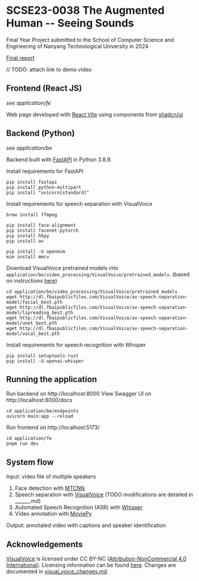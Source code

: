 # SCSE23-0038 The Augmented Human -- Seeing Sounds
Final Year Project submitted to the School of Computer Science and Engineering of Nanyang Technological University in 2024

[Final report](https://hdl.handle.net/10356/175150)

// TODO: attach link to demo video


## Frontend (React JS)
*see application/fe*

Web page developed with [React Vite](https://vitejs.dev/) using components from [shadcn/ui](https://ui.shadcn.com/)


## Backend (Python)
*see application/be*

Backend built with [FastAPI](https://fastapi.tiangolo.com/) in Python 3.8.9.

Install requirements for FastAPI
```
pip install fastapi
pip install python-multipart
pip install "uvicorn[standard]"
```

Install requirements for speech separation with VisualVoice
```
brew install ffmpeg

pip install face-alignment 
pip install facenet-pytorch
pip install h5py
pip install av

pip install -U openmim
mim install mmcv
```

Download VisualVoice pretrained models into `application/be/video_processing/VisualVoice/pretrained_models`.
(based on instructions [here](https://github.com/facebookresearch/VisualVoice?tab=readme-ov-file#demo-with-the-pre-trained-models))
```
cd application/be/video_processing/VisualVoice/pretrained_models
wget http://dl.fbaipublicfiles.com/VisualVoice/av-speech-separation-model/facial_best.pth
wget http://dl.fbaipublicfiles.com/VisualVoice/av-speech-separation-model/lipreading_best.pth
wget http://dl.fbaipublicfiles.com/VisualVoice/av-speech-separation-model/unet_best.pth
wget http://dl.fbaipublicfiles.com/VisualVoice/av-speech-separation-model/vocal_best.pth
```


Install requirements for speech recognition with Whisper
```
pip install setuptools-rust
pip install -U openai-whisper
```


## Running the application 
Run backend on http://localhost:8000
View Swagger UI on http://localhost:8000/docs 
```
cd application/be/endpoints
uvicorn main:app --reload
```

Run frontend on http://localhost:5173/
```
cd application/fe
pnpm run dev
```


## System flow
Input: video file of multiple speakers

1. Face detection with [MTCNN](https://github.com/timesler/facenet-pytorch?tab=readme-ov-file#guide-to-mtcnn-in-facenet-pytorch)
2. Speech separation with [VisualVoice](https://github.com/facebookresearch/VisualVoice/tree/main) (TODO modifications are detailed in ______.md)
3. Automated Speech Recognition (ASR) with [Whisper](https://github.com/openai/whisper)
4. Video annotation with [MoviePy](https://zulko.github.io/moviepy/)

Output: annotated video with captions and speaker identification 


## Acknowledgements
[VisualVoice](https://github.com/facebookresearch/VisualVoice/tree/main) is licensed under CC BY-NC ([Attribution-NonCommercial 4.0 International](https://creativecommons.org/licenses/by-nc/4.0/)). Licensing information can be found [here](https://github.com/facebookresearch/VisualVoice?tab=License-1-ov-file). Changes are documented in [visual_voice_changes.md](./application/be/video_processing/visual_voice_changes.md).